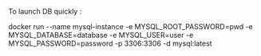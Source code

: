 To launch DB quickly : 


docker run --name mysql-instance -e MYSQL_ROOT_PASSWORD=pwd -e MYSQL_DATABASE=database -e MYSQL_USER=user -e MYSQL_PASSWORD=password -p 3306:3306 -d mysql:latest
